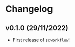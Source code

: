 # Changelog

<!--next-version-placeholder-->

## v0.1.0 (29/11/2022)

- First release of `scworkflow`!